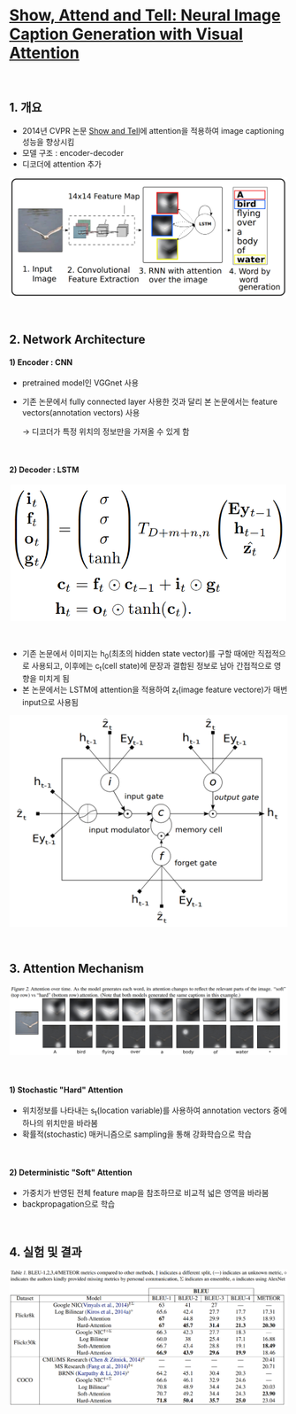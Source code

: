 # [Show, Attend and Tell: Neural Image Caption Generation with Visual Attention](https://arxiv.org/pdf/1502.03044.pdf)
<br>

## 1. 개요
- 2014년 CVPR 논문 [Show and Tell](https://arxiv.org/pdf/1411.4555.pdf)에 attention을 적용하여 image captioning 성능을 향상시킴
- 모델 구조 : encoder-decoder
- 디코더에 attention 추가
<p align="center">
<img src=img/2_Figure1.PNG/>
</p>
<br>

## 2. Network Architecture 
#### 1) Encoder : CNN
- pretrained model인 VGGnet 사용
- 기존 논문에서 fully connected layer 사용한 것과 달리 본 논문에서는 feature vectors(annotation vectors) 사용

  &rarr; 디코더가 특정 위치의 정보만을 가져올 수 있게 함
<br>

#### 2) Decoder : LSTM
<p align="center">
<img src=img/LSTM.PNG// width="500">
</p>
<br>

- 기존 논문에서 이미지는 h<sub>0</sub>(최초의 hidden state vector)를 구할 때에만 직접적으로 사용되고, 이후에는 c<sub>t</sub>(cell state)에 문장과 결합된 정보로 남아 간접적으로 영향을 미치게 됨 
- 본 논문에서는 LSTM에 attention을 적용하여 z<sub>t</sub>(image feature vectore)가 매번 input으로 사용됨
<p align="center">
<img src=img/2_Figure4.PNG// width="700">
</p>
<br>

## 3. Attention Mechanism
<p align="center">
<img src=img/2_Figure2.PNG/>
</p>
<br>

#### 1) Stochastic "Hard" Attention
- 위치정보를 나타내는 s<sub>t</sub>(location variable)를 사용하여 annotation vectors 중에 하나의 위치만을 바라봄
- 확률적(stochastic) 매커니즘으로 sampling을 통해 강화학습으로 학습
<br>

#### 2) Deterministic "Soft" Attention
- 가중치가 반영된 전체 feature map을 참조하므로 비교적 넓은 영역을 바라봄
- backpropagation으로 학습
<br>

## 4. 실험 및 결과
<p align="center">
<img src=img/2_Table1.PNG/>
</p>
<br>
